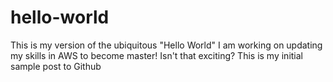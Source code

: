 # hello-world
This is my version of the ubiquitous "Hello World"
I am working on updating my skills in AWS to become master!  Isn't that exciting?
This is my initial sample post to Github
